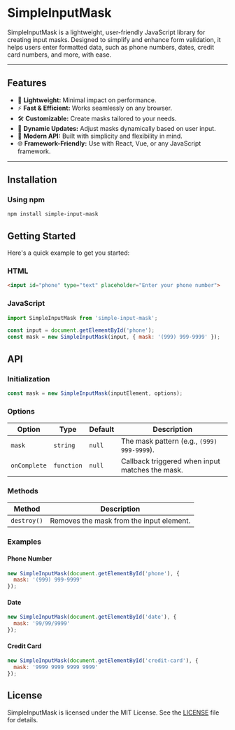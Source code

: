 # SimpleInputMask

SimpleInputMask is a lightweight, user-friendly JavaScript library for creating input masks. Designed to simplify and enhance form validation, it helps users enter formatted data, such as phone numbers, dates, credit card numbers, and more, with ease.

---

## Features

- 🌟 **Lightweight:** Minimal impact on performance.
- ⚡ **Fast & Efficient:** Works seamlessly on any browser.
- 🛠 **Customizable:** Create masks tailored to your needs.
- 🔄 **Dynamic Updates:** Adjust masks dynamically based on user input.
- 🚀 **Modern API:** Built with simplicity and flexibility in mind.
- 🌐 **Framework-Friendly:** Use with React, Vue, or any JavaScript framework.

---

## Installation

### Using npm
```bash
npm install simple-input-mask
```

## Getting Started

Here's a quick example to get you started:

### HTML
```html
<input id="phone" type="text" placeholder="Enter your phone number">
```
### JavaScript
```javascript
import SimpleInputMask from 'simple-input-mask';

const input = document.getElementById('phone');
const mask = new SimpleInputMask(input, { mask: '(999) 999-9999' });
```

## API

### Initialization
```javascript
const mask = new SimpleInputMask(inputElement, options);
```

### Options

| Option       | Type     | Default | Description                                     |
|--------------|----------|---------|-------------------------------------------------|
| `mask`       | `string` | `null`  | The mask pattern (e.g., `(999) 999-9999`).      |
| `onComplete` | `function` | `null`| Callback triggered when input matches the mask. |

### Methods

| Method              | Description                              |
|---------------------|------------------------------------------|
| `destroy()`         | Removes the mask from the input element. |


<!---| `updateMask(mask)`  | Dynamically updates the input mask.      | -->




### Examples

#### Phone Number
```javascript
new SimpleInputMask(document.getElementById('phone'), {
  mask: '(999) 999-9999'
});
```

#### Date
```javascript
new SimpleInputMask(document.getElementById('date'), {
  mask: '99/99/9999'
});
```

#### Credit Card
```javascript
new SimpleInputMask(document.getElementById('credit-card'), {
  mask: '9999 9999 9999 9999'
});
```

## License

SimpleInputMask is licensed under the MIT License. See the [LICENSE](LICENSE) file for details.
